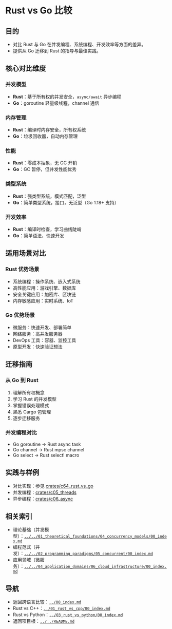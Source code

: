 # Rust vs Go 比较

## 目的

- 对比 Rust 与 Go 在并发编程、系统编程、开发效率等方面的差异。
- 提供从 Go 迁移到 Rust 的指导与最佳实践。

## 核心对比维度

### 并发模型

- **Rust**：基于所有权的并发安全，`async/await` 异步编程
- **Go**：goroutine 轻量级线程，channel 通信

### 内存管理

- **Rust**：编译时内存安全，所有权系统
- **Go**：垃圾回收器，自动内存管理

### 性能

- **Rust**：零成本抽象，无 GC 开销
- **Go**：GC 暂停，但并发性能优秀

### 类型系统

- **Rust**：强类型系统，模式匹配，泛型
- **Go**：简单类型系统，接口，无泛型（Go 1.18+ 支持）

### 开发效率

- **Rust**：编译时检查，学习曲线陡峭
- **Go**：简单语法，快速开发

## 适用场景对比

### Rust 优势场景

- 系统编程：操作系统、嵌入式系统
- 高性能应用：游戏引擎、数据库
- 安全关键应用：加密库、区块链
- 内存敏感应用：实时系统、IoT

### Go 优势场景

- 微服务：快速开发、部署简单
- 网络服务：高并发服务器
- DevOps 工具：容器、监控工具
- 原型开发：快速验证想法

## 迁移指南

### 从 Go 到 Rust

1. 理解所有权概念
2. 学习 Rust 的并发模型
3. 掌握错误处理模式
4. 熟悉 Cargo 包管理
5. 逐步迁移服务

### 并发编程对比

- Go goroutine → Rust async task
- Go channel → Rust mpsc channel
- Go select → Rust select! macro

## 实践与样例

- 对比实现：参见 [crates/c64_rust_vs_go](../../../crates/c64_rust_vs_go/)
- 并发编程：[crates/c05_threads](../../../crates/c05_threads/)
- 异步编程：[crates/c06_async](../../../crates/c06_async/)

## 相关索引

- 理论基础（并发模型）：[`../../01_theoretical_foundations/04_concurrency_models/00_index.md`](../../01_theoretical_foundations/04_concurrency_models/00_index.md)
- 编程范式（并发）：[`../../02_programming_paradigms/05_concurrent/00_index.md`](../../02_programming_paradigms/05_concurrent/00_index.md)
- 应用领域（微服务）：[`../../04_application_domains/06_cloud_infrastructure/00_index.md`](../../04_application_domains/06_cloud_infrastructure/00_index.md)

## 导航

- 返回跨语言比较：[`../00_index.md`](../00_index.md)
- Rust vs C++：[`../01_rust_vs_cpp/00_index.md`](../01_rust_vs_cpp/00_index.md)
- Rust vs Python：[`../03_rust_vs_python/00_index.md`](../03_rust_vs_python/00_index.md)
- 返回项目根：[`../../README.md`](../../README.md)

